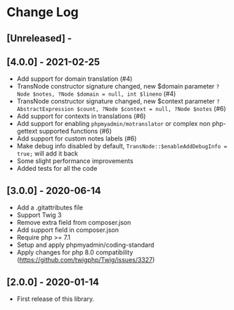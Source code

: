 # Change Log

## [Unreleased] -

## [4.0.0] - 2021-02-25

* Add support for domain translation (#4)
* TransNode constructor signature changed, new $domain parameter `?Node $notes, ?Node $domain = null, int $lineno` (#4)
* TransNode constructor signature changed, new $context parameter `?AbstractExpression $count, ?Node $context = null, ?Node $notes` (#6)
* Add support for contexts in translations (#6)
* Add support for enabling `phpmyadmin/motranslator` or complex non php-gettext supported functions (#6)
* Add support for custom notes labels (#6)
* Make debug info disabled by default, `TransNode::$enableAddDebugInfo = true;` will add it back
* Some slight performance improvements
* Added tests for all the code

## [3.0.0] - 2020-06-14

* Add a .gitattributes file
* Support Twig 3
* Remove extra field from composer.json
* Add support field in composer.json
* Require php >= 7.1
* Setup and apply phpmyadmin/coding-standard
* Apply changes for php 8.0 compatibility (https://github.com/twigphp/Twig/issues/3327)

## [2.0.0] - 2020-01-14

* First release of this library.